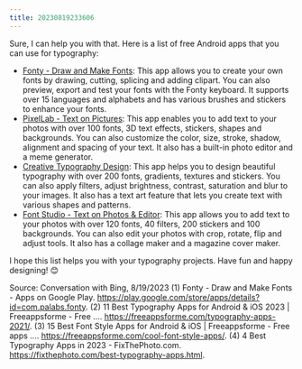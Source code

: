 ```yaml
---
title: 20230819233606 
---
```


Sure, I can help you with that. Here is a list of free Android apps that you can use for typography:

- [Fonty - Draw and Make Fonts](^1^): This app allows you to create your own fonts by drawing, cutting, splicing and adding clipart. You can also preview, export and test your fonts with the Fonty keyboard. It supports over 15 languages and alphabets and has various brushes and stickers to enhance your fonts.
- [PixelLab - Text on Pictures](^2^): This app enables you to add text to your photos with over 100 fonts, 3D text effects, stickers, shapes and backgrounds. You can also customize the color, size, stroke, shadow, alignment and spacing of your text. It also has a built-in photo editor and a meme generator.
- [Creative Typography Design](^3^): This app helps you to design beautiful typography with over 200 fonts, gradients, textures and stickers. You can also apply filters, adjust brightness, contrast, saturation and blur to your images. It also has a text art feature that lets you create text with various shapes and patterns.
- [Font Studio - Text on Photos & Editor](^4^): This app allows you to add text to your photos with over 120 fonts, 40 filters, 200 stickers and 100 backgrounds. You can also edit your photos with crop, rotate, flip and adjust tools. It also has a collage maker and a magazine cover maker.

I hope this list helps you with your typography projects. Have fun and happy designing! 😊

Source: Conversation with Bing, 8/19/2023
(1) Fonty - Draw and Make Fonts - Apps on Google Play. https://play.google.com/store/apps/details?id=com.palabs.fonty.
(2) 11 Best Typography Apps for Android & iOS 2023 | Freeappsforme - Free .... https://freeappsforme.com/typography-apps-2021/.
(3) 15 Best Font Style Apps for Android & iOS | Freeappsforme - Free apps .... https://freeappsforme.com/cool-font-style-apps/.
(4) 4 Best Typography Apps in 2023 - FixThePhoto.com. https://fixthephoto.com/best-typography-apps.html.